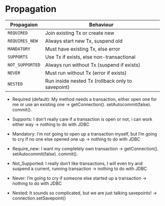 # Propagation

| Propagaion              | Behaviour                                                  |
|-------------------------|------------------------------------------------------------|
| `REQUIRED`                | Join existing Tx or create new                             |
| `REQUIRES_NEW`            | Always start new Tx, suspend old                           |
| `MANDATORY`               | Must have existing Tx, else error                          |
| `SUPPORTS`                | Use Tx if exists, else non-transactional                   |
| `NOT_SUPPORTED`           | Always run without Tx (suspend if exists)                  |
| `NEVER`                   | Must run without Tx (error if exists)                      |
| `NESTED`                  | Run inside nested Tx (rollback only to savepoint)          |

* Required (default): My method needs a transaction, either open one for me or use an existing one → getConnection(). setAutocommit(false). commit().

* Supports: I don’t really care if a transaction is open or not, i can work either way → nothing to do with JDBC

* Mandatory: I’m not going to open up a transaction myself, but I’m going to cry if no one else opened one up → nothing to do with JDBC

* Require_new: I want my completely own transaction → getConnection(). setAutocommit(false). commit().

* Not_Supported: I really don’t like transactions, I will even try and suspend a current, running transaction → nothing to do with JDBC

* Never: I’m going to cry if someone else started up a transaction → nothing to do with JDBC

* Nested: It sounds so complicated, but we are just talking savepoints! → connection.setSavepoint()
